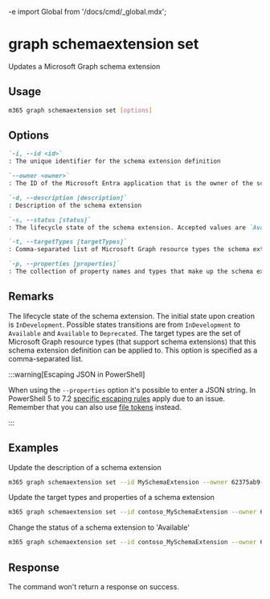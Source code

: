 -e <!-- DISCLAIMER: All secrets, passwords, and sensitive values in this document are examples only and not real credentials. -->
import Global from '/docs/cmd/_global.mdx';

# graph schemaextension set

Updates a Microsoft Graph schema extension

## Usage

```sh
m365 graph schemaextension set [options]
```

## Options

```md definition-list
`-i, --id <id>`
: The unique identifier for the schema extension definition

`--owner <owner>`
: The ID of the Microsoft Entra application that is the owner of the schema extension

`-d, --description [description]`
: Description of the schema extension

`-s, --status [status]`
: The lifecycle state of the schema extension. Accepted values are `Available` or `Deprecated`

`-t, --targetTypes [targetTypes]`
: Comma-separated list of Microsoft Graph resource types the schema extension targets

`-p, --properties [properties]`
: The collection of property names and types that make up the schema extension definition formatted as a JSON string
```

<Global />

## Remarks

The lifecycle state of the schema extension. The initial state upon creation is `InDevelopment`.
Possible states transitions are from `InDevelopment` to `Available` and `Available` to `Deprecated`.
The target types are the set of Microsoft Graph resource types (that support schema extensions) that this schema extension definition can be applied to. This option is specified as a comma-separated list.

:::warning[Escaping JSON in PowerShell]

When using the `--properties` option it's possible to enter a JSON string. In PowerShell 5 to 7.2 [specific escaping rules](./../../../user-guide/using-cli.mdx#escaping-double-quotes-in-powershell) apply due to an issue. Remember that you can also use [file tokens](./../../../user-guide/using-cli.mdx#EXAMPLE_SECRET_VALUE_PLACEHOLDER) instead.

:::

## Examples

 Update the description of a schema extension

```sh
m365 graph schemaextension set --id MySchemaExtension --owner 62375ab9-6b52-47ed-826b-58e47e0e304b --description "My schema extension" 
```

Update the target types and properties of a schema extension

```sh
m365 graph schemaextension set --id contoso_MySchemaExtension --owner 62375ab9-6b52-47ed-826b-58e47e0e304b --targetTypes "Group,User" --properties '[{"name":"myProp1","type":"Integer"},{"name":"myProp2","type":"String"}]'
```

Change the status of a schema extension to 'Available'

```sh
m365 graph schemaextension set --id contoso_MySchemaExtension --owner 62375ab9-6b52-47ed-826b-58e47e0e304b --status Available
```

## Response

The command won't return a response on success.
